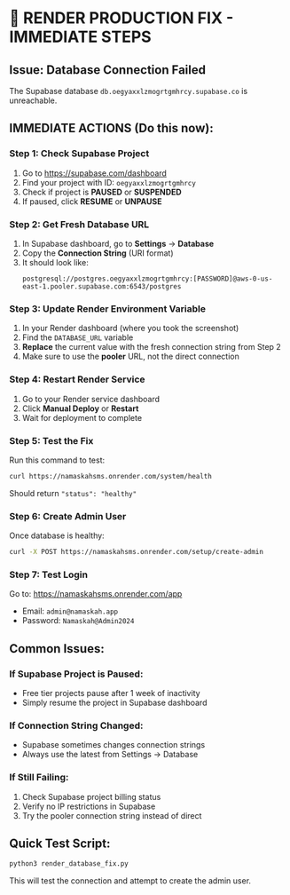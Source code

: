 # 🚨 RENDER PRODUCTION FIX - IMMEDIATE STEPS

## Issue: Database Connection Failed
The Supabase database `db.oegyaxxlzmogrtgmhrcy.supabase.co` is unreachable.

## IMMEDIATE ACTIONS (Do this now):

### Step 1: Check Supabase Project
1. Go to https://supabase.com/dashboard
2. Find your project with ID: `oegyaxxlzmogrtgmhrcy`
3. Check if project is **PAUSED** or **SUSPENDED**
4. If paused, click **RESUME** or **UNPAUSE**

### Step 2: Get Fresh Database URL
1. In Supabase dashboard, go to **Settings** → **Database**
2. Copy the **Connection String** (URI format)
3. It should look like:
   ```
   postgresql://postgres.oegyaxxlzmogrtgmhrcy:[PASSWORD]@aws-0-us-east-1.pooler.supabase.com:6543/postgres
   ```

### Step 3: Update Render Environment Variable
1. In your Render dashboard (where you took the screenshot)
2. Find the `DATABASE_URL` variable
3. **Replace** the current value with the fresh connection string from Step 2
4. Make sure to use the **pooler** URL, not the direct connection

### Step 4: Restart Render Service
1. Go to your Render service dashboard
2. Click **Manual Deploy** or **Restart**
3. Wait for deployment to complete

### Step 5: Test the Fix
Run this command to test:
```bash
curl https://namaskahsms.onrender.com/system/health
```

Should return `"status": "healthy"`

### Step 6: Create Admin User
Once database is healthy:
```bash
curl -X POST https://namaskahsms.onrender.com/setup/create-admin
```

### Step 7: Test Login
Go to: https://namaskahsms.onrender.com/app
- Email: `admin@namaskah.app`
- Password: `Namaskah@Admin2024`

## Common Issues:

### If Supabase Project is Paused:
- Free tier projects pause after 1 week of inactivity
- Simply resume the project in Supabase dashboard

### If Connection String Changed:
- Supabase sometimes changes connection strings
- Always use the latest from Settings → Database

### If Still Failing:
1. Check Supabase project billing status
2. Verify no IP restrictions in Supabase
3. Try the pooler connection string instead of direct

## Quick Test Script:
```bash
python3 render_database_fix.py
```

This will test the connection and attempt to create the admin user.
